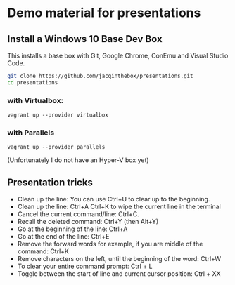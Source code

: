 # Demo material for presentations

## Install a Windows 10 Base Dev Box
This installs a base box with Git, Google Chrome, ConEmu and Visual Studio Code.

```bash
git clone https://github.com/jacqinthebox/presentations.git
cd presentations
```
### with Virtualbox:
```
vagrant up --provider virtualbox 
```
### with Parallels
```
vagrant up --provider parallels
```

(Unfortunately I do not have an Hyper-V box yet)

## Presentation tricks
* Clean up the line: You can use Ctrl+U to clear up to the beginning.
* Clean up the line: Ctrl+A Ctrl+K to wipe the current line in the terminal
* Cancel the current command/line: Ctrl+C.
* Recall the deleted command: Ctrl+Y (then Alt+Y)
* Go at the beginning of the line: Ctrl+A
* Go at the end of the line: Ctrl+E
* Remove the forward words for example, if you are middle of the command: Ctrl+K
* Remove characters on the left, until the beginning of the word: Ctrl+W
* To clear your entire command prompt: Ctrl + L
* Toggle between the start of line and current cursor position: Ctrl + XX
